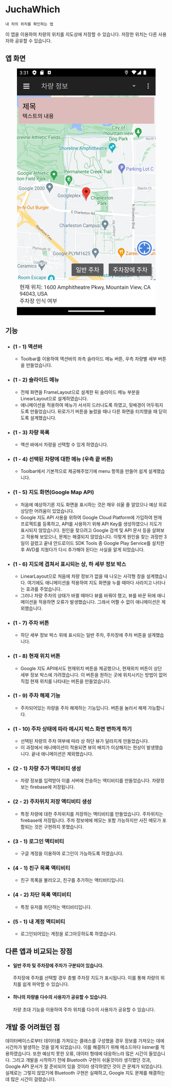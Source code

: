 JuchaWhich
===
`내 차의 위치를 확인하는 앱`

이 앱을 이용하여 차량의 위치를 지도상에 저장할 수 있습니다. 저장한 위치는 다른 사용자와 공유할 수 있습니다.


## 앱 화면

<center>
<img src="https://github.com/simjeehoon/src_repository/blob/master/JuchaWhich/develop/preview.png?raw=true" title="주차위치 앱 화면" alt="picture"></img><br/>
</center>


## 기능
- ### (1 - 1) 액션바
    + Toolbar를 이용하여 액션바의 좌측 슬라이드 메뉴 버튼, 우측 차량별 세부 버튼을 만들었습니다.

- ### (1 - 2) 슬라이드 메뉴
    + 전체 화면을 FrameLayout으로 설계한 뒤 슬라이드 메뉴 부분을 LinearLayout으로 설계하였습니다.
    + 애니메이션을 적용하여 메뉴가 서서히 드러나도록 하였고, 뒷배경이 어두워지도록 만들었습니다. 뒤로가기 버튼을 눌렀을 때나 다른 화면을 터치했을 때 닫히도록 설계했습니다.

- ### (1 - 3) 차량 목록 
    + 액션 바에서 차량을 선택할 수 있게 하였습니다.

- ### (1 - 4) 선택된 차량에 대한 메뉴 (우측 끝 버튼) 
    + Toolbar에서 기본적으로 제공해주었기에 menu 항목을 만들어 쉽게 설계했습니다.

- ### (1 - 5) 지도 화면(Google Map API)
    + 처음에 예상하기론 지도 화면을 표시하는 것은 매우 쉬울 줄 알았으나 예상 외로 상당한 어려움이 있었습니다. 
    + Google 지도 API 사용을 위하여 Google Cloud Platform에 가입하여 현재 프로젝트를 등록하고, API를 사용하기 위해 API Key를 생성하였으나 지도가 표시되지 않았습니다. 원인을 찾으려고 Google 검색 및 API 문서 등을 살펴보고 적용해 보았으나, 문제는 해결되지 않았습니다. 이렇게 원인을 찾는 과정만 3일이 걸렸고 끝내 안드로이드 SDK Tools 중 Google Play Service를 설치한 후 AVD를 지웠다가 다시 추가해야 된다는 사실을 알게 되었습니다. 

- ### (1 - 6) 지도에 겹쳐서 표시되는 상, 하 세부 정보 박스 
    + LinearLayout으로 처음에 차량 정보가 없을 때 나오는 사각형 창을 설계했습니다. 여기에도 애니메이션을 적용하여 지도 화면을 누를 때마다 사라지고 나타나는 효과를 주었습니다. 
    + 그러나 차량 주차의 상태가 바뀔 때마다 뷰를 바꿔야 했고, 뷰를 바꾼 뒤에 애니메이션을 적용하면 오류가 발생했습니다. 그래서 어쩔 수 없이 애니메이션은 제외했습니다.

- ### (1 - 7) 주차 버튼
    + 하단 세부 정보 박스 위에 표시되는 일반 주차, 주차장에 주차 버튼을 설계했습니다.

- ### (1 - 8) 현재 위치 버튼
    + Google 지도 API에서도 현재위치 버튼을 제공했으나, 현재위치 버튼이 상단 세부 정보 박스에 가려졌습니다. 이 버튼을 원하는 곳에 위치시키는 방법이 없어 직접 현재 위치를 나타내는 버튼을 만들었습니다.

- ### (1 - 9) 주차 해제 기능
    + 주차되어있는 차량을 주차 해제하는 기능입니다. 버튼을 눌러서 해제 가능합니다.

- ### (1 - 10) 주차 상태에 따라 메시지 박스 화면 변하게 하기
    + 선택된 차량의 주차 여부에 따라 상 하단 뷰가 달라지게 만들었습니다.
    + 이 과정에서 애니메이션이 적용되면 뷰의 배치가 이상해지는 현상이 발생했습니다. 끝내 애니메이션은 제외했습니다.

- ### (2 - 1) 차량 추가 액티비티 생성
    + 차량 정보를 입력받아 이를 서버에 전송하는 액티비티를 만들었습니다. 차량정보는 firebase에 저장됩니다.

- ### (2 - 2) 주차위치 저장 액티비티 생성
    + 특정 차량에 대한 주차위치를 저장하는 액티비티를 만들었습니다. 주차위치는 firebase에 저장됩니다. 주차 정보에에 메모는 포함 가능하지만 사진 메모가 포함되는 것은 구현하지 못했습니다.

- ### (3 - 1) 로그인 액티비티
    + 구글 계정을 이용하여 로그인이 가능하도록 하였습니다.

- ### (4 - 1) 친구 목록 액티비티
    + 친구 목록을 불러오고, 친구를 추가하는 액티비티입니다.

- ### (4 - 2) 차단 목록 액티비티
    + 특정 유저를 차단하는 액티비티입니다.

- ### (5 - 1) 내 계정 액티비티
    + 로그인되어있는 계정을 로그아웃하도록 하였습니다.

## 다른 앱과 비교되는 장점
+ #### 일반 주차 및 주차장에 주차가 구분되어 있습니다.
    주차장에 주차를 선택할 경우 층별 주차장 지도가 표시됩니다. 이를 통해 차량의 위치를 쉽게 파악할 수 있습니다.
    
+ #### 하나의 차량을 다수의 사용자가 공유할 수 있습니다.
    차량 초대 기능을 이용하여 주차 위치를 다수의 사용자가 공유할 수 있습니다.


개발 중 어려웠던 점
---
 데이터베이스로부터 데이터를 가져오는 클래스를 구성했을 경우 정보를 가져오는 데에 시간차가 발생하는 것을 알게 되었습니다. 이를 해결하기 위해 메소드마다 listner를 적용하였습니다. 또한 예상치 못한 오류, 데이터 형태에 대응하느라 많은 시간이 들었습니다.
 그리고 개발을 시작하기 전에 Bluetooth 구현이 쉬울것이라 생각했던 것과, Google API 문서가 잘 준비되어 있을 것이라 생각하였던 것이 큰 문제가 되었습니다. 실제로는 그렇지 않았기에 Bluetooth 구현은 실패하고, Google 지도 문제를 해결하는데 많은 시간이 걸렸습니다.  
